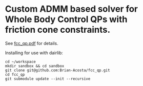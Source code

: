 # Custom ADMM based solver for Whole Body Control QPs with friction cone constraints. 
See [fcc_qp.pdf](https://github.com/Brian-Acosta/fcc_qp/blob/main/fccqp.pdf) for details. 

Installing for use with dairlib:

```
cd ~/workspace
mkdir sandbox && cd sandbox
git clone git@github.com:Brian-Acosta/fcc_qp.git
cd fcc_qp
git submodule update --init --recursive
```
